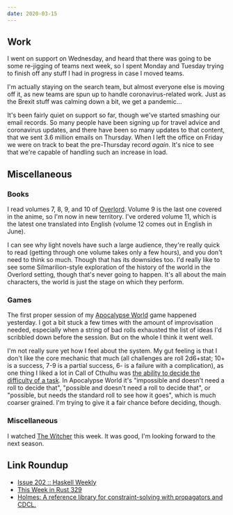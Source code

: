 ```yaml
---
date: 2020-03-15
---
```


## Work

I went on support on Wednesday, and heard that there was going to be
some re-jigging of teams next week, so I spent Monday and Tuesday
trying to finish off any stuff I had in progress in case I moved
teams.

I'm actually staying on the search team, but almost everyone else is
moving off it, as new teams are spun up to handle coronavirus-related
work.  Just as the Brexit stuff was calming down a bit, we get a
pandemic...

It's been fairly quiet on support so far, though we've started
smashing our email records.  So many people have been signing up for
travel advice and coronavirus updates, and there have been so many
updates to that content, that we sent 3.6 million emails on Thursday.
When I left the office on Friday we were on track to beat the
pre-Thursday record *again*.  It's nice to see that we're capable of
handling such an increase in load.

## Miscellaneous

### Books

I read volumes 7, 8, 9, and 10 of [Overlord][].  Volume 9 is the last
one covered in the anime, so I'm now in new territory.  I've ordered
volume 11, which is the latest one translated into English (volume 12
comes out in English in June).

I can see why light novels have such a large audience, they're really
quick to read (getting through one volume takes only a few hours), and
you don't need to think so much.  Though that has its downsides too.
I'd really like to see some Silmarilion-style exploration of the
history of the world in the Overlord setting, though that's never
going to happen.  It's all about the main characters, the world is
just the stage on which they perform.

[Overlord]: https://en.wikipedia.org/wiki/Overlord_(novel_series)

### Games

The first proper session of my [Apocalypse World][] game happened
yesterday.  I got a bit stuck a few times with the amount of
improvisation needed, especially when a string of bad rolls exhausted
the list of ideas I'd scribbled down before the session.  But on the
whole I think it went well.

I'm not really sure yet how I feel about the system.  My gut feeling
is that I don't like the core mechanic that much (all challenges are
roll 2d6+stat; 10+ is a success, 7-9 is a partial success, 6- is a
failure with a complication), as one thing I liked a lot in Call of
Cthulhu was [the ability to decide the difficulty of a
task][coc-dice].  In Apocalypse World it's "impossible and doesn't
need a roll to decide that", "possible and doesn't need a roll to
decide that", or "possible, but needs the standard roll to see how it
goes", which is much coarser grained.  I'm trying to give it a fair
chance before deciding, though.

[Apocalypse World]: http://www.apocalypse-world.com/
[coc-dice]: call-of-cthulhu-dice-rolls.html

### Miscellaneous

I watched [The Witcher][] this week.  It was good, I'm looking forward
to the next season.

[The Witcher]: https://en.wikipedia.org/wiki/The_Witcher_(TV_series)

## Link Roundup

- [Issue 202 :: Haskell Weekly](https://haskellweekly.news/issue/202.html)
- [This Week in Rust 329](https://this-week-in-rust.org/blog/2020/03/10/this-week-in-rust-329/)
- [Holmes: A reference library for constraint-solving with propagators and CDCL.](https://github.com/i-am-tom/holmes#%EF%B8%8F%EF%B8%8F-holmes)
